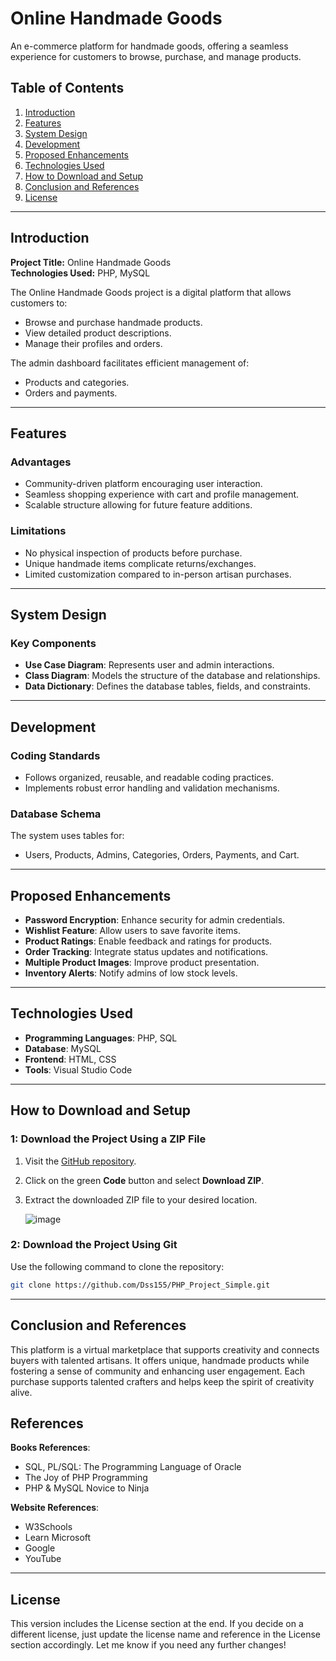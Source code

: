# Online Handmade Goods

An e-commerce platform for handmade goods, offering a seamless experience for customers to browse, purchase, and manage products. 

## Table of Contents
1. [Introduction](#introduction)
2. [Features](#features)
3. [System Design](#system-design)
4. [Development](#development)
5. [Proposed Enhancements](#proposed-enhancements)
6. [Technologies Used](#technologies-used)
7. [How to Download and Setup](#how-to-download-and-setup)
8. [Conclusion and References](#conclusion-and-references)
9. [License](#license)

---

## Introduction

**Project Title:** Online Handmade Goods  
**Technologies Used:** PHP, MySQL  

The Online Handmade Goods project is a digital platform that allows customers to:
- Browse and purchase handmade products.
- View detailed product descriptions.
- Manage their profiles and orders.

The admin dashboard facilitates efficient management of:
- Products and categories.
- Orders and payments.

---

## Features

### Advantages
- Community-driven platform encouraging user interaction.
- Seamless shopping experience with cart and profile management.
- Scalable structure allowing for future feature additions.

### Limitations
- No physical inspection of products before purchase.
- Unique handmade items complicate returns/exchanges.
- Limited customization compared to in-person artisan purchases.

---

## System Design

### Key Components
- **Use Case Diagram**: Represents user and admin interactions.
- **Class Diagram**: Models the structure of the database and relationships.
- **Data Dictionary**: Defines the database tables, fields, and constraints.

---

## Development

### Coding Standards
- Follows organized, reusable, and readable coding practices.
- Implements robust error handling and validation mechanisms.

### Database Schema
The system uses tables for:
- Users, Products, Admins, Categories, Orders, Payments, and Cart.

---

## Proposed Enhancements
- **Password Encryption**: Enhance security for admin credentials.
- **Wishlist Feature**: Allow users to save favorite items.
- **Product Ratings**: Enable feedback and ratings for products.
- **Order Tracking**: Integrate status updates and notifications.
- **Multiple Product Images**: Improve product presentation.
- **Inventory Alerts**: Notify admins of low stock levels.

---

## Technologies Used
- **Programming Languages**: PHP, SQL
- **Database**: MySQL
- **Frontend**: HTML, CSS
- **Tools**: Visual Studio Code

---

## How to Download and Setup

### 1: Download the Project Using a ZIP File
1. Visit the [GitHub repository](https://github.com/Dss155/PHP_Project_Simple).
2. Click on the green **Code** button and select **Download ZIP**.
3. Extract the downloaded ZIP file to your desired location.

   ![image](https://github.com/user-attachments/assets/ecaf63e2-8471-4c2b-a14e-38b6fa4ae632)


### 2: Download the Project Using Git
Use the following command to clone the repository:
```bash
git clone https://github.com/Dss155/PHP_Project_Simple.git
```

---


## Conclusion and References
This platform is a virtual marketplace that supports creativity and connects buyers with talented artisans. It offers unique, handmade products while fostering a sense of community and enhancing user engagement. Each purchase supports talented crafters and helps keep the spirit of creativity alive.

## References

 **Books References**:
 
- SQL, PL/SQL: The Programming Language of Oracle
- The Joy of PHP Programming
- PHP & MySQL Novice to Ninja

 **Website References**:
 
- W3Schools
- Learn Microsoft
- Google
- YouTube


---
## License
This version includes the License section at the end. If you decide on a different license, just update the license name and reference in the License section accordingly. Let me know if you need any further changes!




